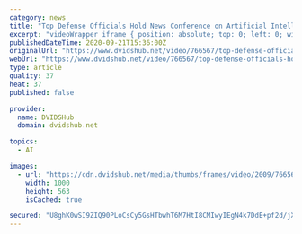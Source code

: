 ```yaml
---
category: news
title: "Top Defense Officials Hold News Conference on Artificial Intelligence"
excerpt: "videoWrapper iframe { position: absolute; top: 0; left: 0; width: 100%; height: 100%; } Top officials with the Defense Department's Joint Artificial Intelligence Center hold a news conference on the 2020 DOD Artificial Intelligence Symposium and Exposition ..."
publishedDateTime: 2020-09-21T15:36:00Z
originalUrl: "https://www.dvidshub.net/video/766567/top-defense-officials-hold-news-conference-artificial-intelligence"
webUrl: "https://www.dvidshub.net/video/766567/top-defense-officials-hold-news-conference-artificial-intelligence"
type: article
quality: 37
heat: 37
published: false

provider:
  name: DVIDSHub
  domain: dvidshub.net

topics:
  - AI

images:
  - url: "https://cdn.dvidshub.net/media/thumbs/frames/video/2009/766567/1000w_q75.jpg"
    width: 1000
    height: 563
    isCached: true

secured: "U8ghK0wSI9ZIQ90PLoCsCy5GsHTbwhT6M7HtI8CMIwyIEgN4k7DdE+pf2d/jXI6/uSMUwRex3cOOFKTsiRtSPrdIGCYVN2HjmAXuBPIF6265ki8ND3tRjZitK7u6sOxoEKMIfFZU5d/ABwb2pTHSUL9MTxkddjMRGZRYgO5rtSAbLMLaX9WYGzSpTAfbnKH8UKjcIM3+qGRykDHP3kVGRBvWTTNjtxydceyiWXUA5TWxEEwq9wXdA8eelPbQBchEmMA6aatwKUZ1RJHoWfUK6sR9KUWDxChGFmLHTHTM1mHAf36Uyuqi4gqi+2hZ+gHMNoUMPYEp8xPpi3hpKsX0WJIvjiyWHbYGTdLjsXIqMs0=;eWQXIBquc0fpmlZnSCcaWQ=="
---
```


